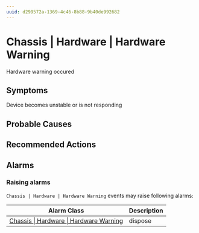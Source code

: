 ```yaml
---
uuid: d299572a-1369-4c46-8b88-9b40de992682
---
```

# Chassis | Hardware | Hardware Warning

Hardware warning occured

## Symptoms

Device becomes unstable or is not responding

## Probable Causes

## Recommended Actions

## Alarms

### Raising alarms

`Chassis | Hardware | Hardware Warning` events may raise following alarms:

| Alarm Class                                                                                                      | Description |
| ---------------------------------------------------------------------------------------------------------------- | ----------- |
| [Chassis \| Hardware \| Hardware Warning](../../../alarm-classes-reference/chassis/hardware/hardware-warning.md) | dispose     |
